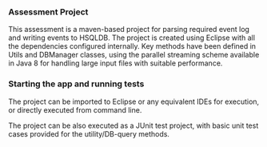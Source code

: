 
### Assessment Project
This assessment is a maven-based project for parsing required event log and writing events to HSQLDB. The project is created using Eclipse with all the dependencies configured internally.
Key methods have been defined in Utils and DBManager classes, using the parallel streaming scheme available in Java 8 for handling large input files with suitable performance. 


### Starting the app and running tests
The project can be imported to Eclipse or any equivalent IDEs for execution, or directly executed from command line.

The project can be also executed as a JUnit test project, with basic unit test cases provided for the utility/DB-query methods.